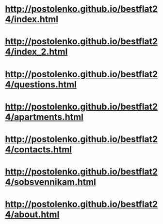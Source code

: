 # http://postolenko.github.io/bestflat24/index.html
# http://postolenko.github.io/bestflat24/index_2.html
# http://postolenko.github.io/bestflat24/questions.html
# http://postolenko.github.io/bestflat24/apartments.html
# http://postolenko.github.io/bestflat24/contacts.html
# http://postolenko.github.io/bestflat24/sobsvennikam.html
# http://postolenko.github.io/bestflat24/about.html
